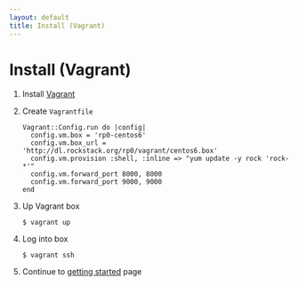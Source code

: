 ```yaml
---
layout: default
title: Install (Vagrant)
---
```


# Install (Vagrant)

 1. Install [Vagrant](http://vagrantup.com/v1/docs/getting-started/)

 1. Create `Vagrantfile`

        Vagrant::Config.run do |config|
          config.vm.box = 'rp0-centos6'
          config.vm.box_url = 'http://dl.rockstack.org/rp0/vagrant/centos6.box'
          config.vm.provision :shell, :inline => "yum update -y rock 'rock-*'"
          config.vm.forward_port 8000, 8000
          config.vm.forward_port 9000, 9000
        end

 1. Up Vagrant box

        $ vagrant up

 1. Log into box

        $ vagrant ssh

 1. Continue to [getting started](/getting-started/) page
